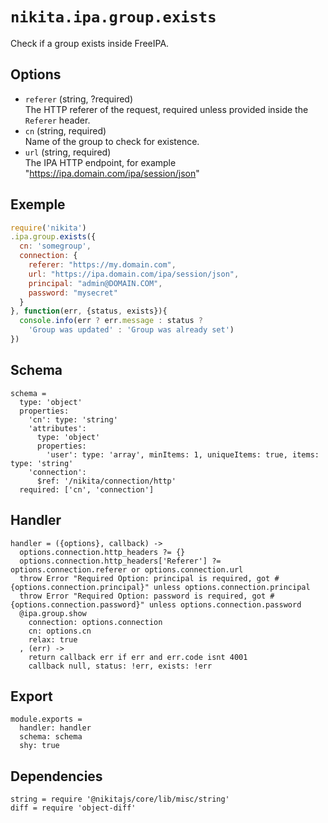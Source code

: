
# `nikita.ipa.group.exists`

Check if a group exists inside FreeIPA.

## Options

* `referer` (string, ?required)   
  The HTTP referer of the request, required unless provided inside the `Referer`
  header.
* `cn` (string, required)   
  Name of the group to check for existence.
* `url` (string, required)    
  The IPA HTTP endpoint, for example "https://ipa.domain.com/ipa/session/json"

## Exemple

```js
require('nikita')
.ipa.group.exists({
  cn: 'somegroup',
  connection: {
    referer: "https://my.domain.com",
    url: "https://ipa.domain.com/ipa/session/json",
    principal: "admin@DOMAIN.COM",
    password: "mysecret"
  }
}, function(err, {status, exists}){
  console.info(err ? err.message : status ?
    'Group was updated' : 'Group was already set')
})
```

## Schema

    schema =
      type: 'object'
      properties:
        'cn': type: 'string'
        'attributes':
          type: 'object'
          properties:
            'user': type: 'array', minItems: 1, uniqueItems: true, items: type: 'string'
        'connection':
          $ref: '/nikita/connection/http'
      required: ['cn', 'connection']

## Handler

    handler = ({options}, callback) ->
      options.connection.http_headers ?= {}
      options.connection.http_headers['Referer'] ?= options.connection.referer or options.connection.url
      throw Error "Required Option: principal is required, got #{options.connection.principal}" unless options.connection.principal
      throw Error "Required Option: password is required, got #{options.connection.password}" unless options.connection.password
      @ipa.group.show
        connection: options.connection
        cn: options.cn
        relax: true
      , (err) ->
        return callback err if err and err.code isnt 4001
        callback null, status: !err, exists: !err

## Export

    module.exports =
      handler: handler
      schema: schema
      shy: true

## Dependencies

    string = require '@nikitajs/core/lib/misc/string'
    diff = require 'object-diff'
